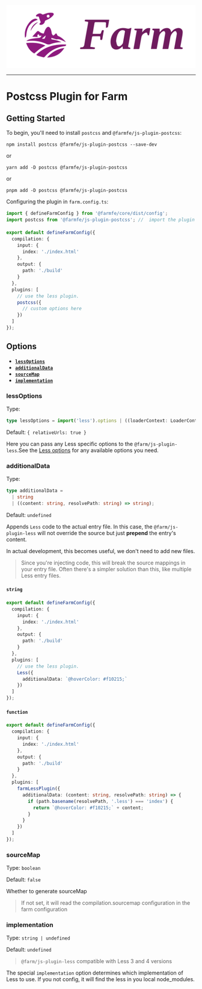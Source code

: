 <div align="center">
  <a href="https://github.com/farm-fe/farm">
    <img src="../../assets/logo.png" width="550" />
  </a>
</div>

---

# Postcss Plugin for Farm   

## Getting Started

To begin, you'll need to install `postcss` and `@farmfe/js-plugin-postcss`:

```console
npm install postcss @farmfe/js-plugin-postcss --save-dev
```

or

```console
yarn add -D postcss @farmfe/js-plugin-postcss
```

or

```console
pnpm add -D postcss @farmfe/js-plugin-postcss
```

Configuring the plugin in `farm.config.ts`:

```ts
import { defineFarmConfig } from '@farmfe/core/dist/config';
import postcss from '@farmfe/js-plugin-postcss'; //  import the plugin

export default defineFarmConfig({
  compilation: {
    input: {
      index: './index.html'
    },
    output: {
      path: './build'
    }
  },
  plugins: [
    // use the less plugin.
    postcss({
      // custom options here
    })
  ]
});
```

## Options

- **[`lessOptions`](#lessoptions)**
- **[`additionalData`](#additionalData)**
- **[`sourceMap`](#sourcemap)**
- **[`implementation`](#implementation)**

### lessOptions

Type:

```ts
type lessOptions = import('less').options | ((loaderContext: LoaderContext) => import('less').options})
```

Default: `{ relativeUrls: true }`

Here you can pass any Less specific options to the `@farm/js-plugin-less`.See the [Less options](https://lesscss.org/usage/#less-options) for any available options you need.

### additionalData

Type:

```ts
type additionalData =
  | string
  | ((content: string, resolvePath: string) => string);
```

Default: `undefined`

Appends `Less` code to the actual entry file.
In this case, the `@farm/js-plugin-less` will not override the source but just **prepend** the entry's content.

In actual development, this becomes useful, we don't need to add new files.

> Since you're injecting code, this will break the source mappings in your entry file. Often there's a simpler solution than this, like multiple Less entry files.

#### `string`

```ts
export default defineFarmConfig({
  compilation: {
    input: {
      index: './index.html'
    },
    output: {
      path: './build'
    }
  },
  plugins: [
    // use the less plugin.
    Less({
      additionalData: `@hoverColor: #f10215;`
    })
  ]
});
```

#### `function`

```ts
export default defineFarmConfig({
  compilation: {
    input: {
      index: './index.html'
    },
    output: {
      path: './build'
    }
  },
  plugins: [
    farmLessPlugin({
      additionalData: (content: string, resolvePath: string) => {
        if (path.basename(resolvePath, '.less') === 'index') {
          return `@hoverColor: #f10215;` + content;
        }
      }
    })
  ]
});
```

### sourceMap

Type: `boolean`

Default: `false`

Whether to generate sourceMap

> If not set, it will read the compilation.sourcemap configuration in the farm configuration

### implementation

Type: `string | undefined`

Default: `undefined`

> `@farm/js-plugin-less` compatible with Less 3 and 4 versions

The special `implementation` option determines which implementation of Less to use. If you not config, it will find the less in you local node_modules.
